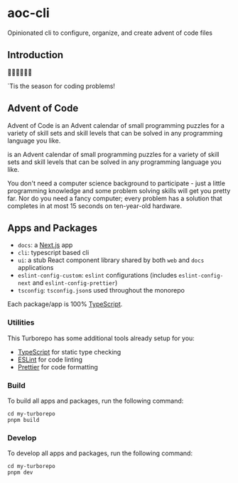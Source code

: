 # aoc-cli

Opinionated cli to configure, organize, and create advent of code files

## Introduction

🎄🎄🎄🎄🎄🎄

`Tis the season for coding problems!

## Advent of Code

Advent of Code is an Advent calendar of small programming puzzles for a variety of skill sets and skill levels that can be solved in any programming language you like.

is an Advent calendar of small programming puzzles for a variety of skill sets and skill levels that can be solved in any programming language you like.

You don't need a computer science background to participate - just a little programming knowledge and some problem solving skills will get you pretty far. Nor do you need a fancy computer; every problem has a solution that completes in at most 15 seconds on ten-year-old hardware.

## Apps and Packages

- `docs`: a [Next.js](https://nextjs.org/) app
- `cli`: typescript based cli
- `ui`: a stub React component library shared by both `web` and `docs` applications
- `eslint-config-custom`: `eslint` configurations (includes `eslint-config-next` and `eslint-config-prettier`)
- `tsconfig`: `tsconfig.json`s used throughout the monorepo

Each package/app is 100% [TypeScript](https://www.typescriptlang.org/).

### Utilities

This Turborepo has some additional tools already setup for you:

- [TypeScript](https://www.typescriptlang.org/) for static type checking
- [ESLint](https://eslint.org/) for code linting
- [Prettier](https://prettier.io) for code formatting

### Build

To build all apps and packages, run the following command:

```
cd my-turborepo
pnpm build
```

### Develop

To develop all apps and packages, run the following command:

```
cd my-turborepo
pnpm dev
```